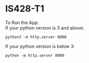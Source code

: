 # IS428-T1

To Run the App: </br>
If your python version is 3 and above:
```
python3 -m http.server 8000
```
If your python version is below 3:
```
python -m http.server 8000
```
